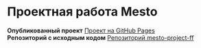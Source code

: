 # Проектная работа Mesto  

**Опубликованный проект** [Проект на GitHub Pages](https://github.com/8kata/mesto-project-ff.git)  
**Репозиторий с исходным кодом** [Репозиторий mesto-project-ff](https://github.com/8kata/mesto-project-ff.git)  
